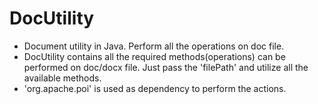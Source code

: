 # DocUtility
* Document utility in Java. Perform all the operations on doc file.
* DocUtility contains all the required methods(operations) can be performed on doc/docx file. Just pass the 'filePath' and utilize all the available methods.
* 'org.apache.poi' is used as dependency to perform the actions.
